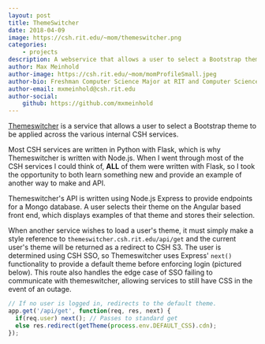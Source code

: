 ```yaml
---
layout: post
title: ThemeSwitcher
date: 2018-04-09
image: https://csh.rit.edu/~mom/themeswitcher.png
categories:
    - projects
description: A webservice that allows a user to select a Bootstrap theme and an api to serve that theme to other sites that desire to implement themeswitcher.
author: Max Meinhold
author-image: https://csh.rit.edu/~mom/momProfileSmall.jpeg
author-bio: Freshman Computer Science Major at RIT and Computer Science House
author-email: mxmeinhold@csh.rit.edu
author-social:
    github: https://github.com/mxmeinhold
---
```


[Themeswitcher](https://themeswitcher.csh.rit.edu) is a service that allows a user to select a Bootstrap theme to be applied across the various internal CSH services.

Most CSH services are written in Python with Flask, which is why Themeswitcher is written with Node.js.
When I went through most of the CSH services I could think of, __ALL__ of them were written with Flask, so I took the opportunity to both learn something new and provide an example of another way to make and API.

Themeswitcher's API is written using Node.js Express to provide endpoints for a Mongo database.
A user selects their theme on the Angular based front end, which displays examples of that theme and stores their selection.

When another service wishes to load a user's theme, it must simply make a style reference to `themeswitcher.csh.rit.edu/api/get` and the current user's theme will be returned as a redirect to CSH S3.
The user is determined using CSH SSO, so Themeswitcher uses Express' `next()` functionality to provide a default theme before enforcing login (pictured below).
This route also handles the edge case of SSO failing to communicate with themeswitcher, allowing services to still have CSS in the event of an outage.
```javascript
// If no user is logged in, redirects to the default theme.
app.get('/api/get', function(req, res, next) {
  if(req.user) next(); // Passes to standard get
  else res.redirect(getTheme(process.env.DEFAULT_CSS).cdn);
});
```
